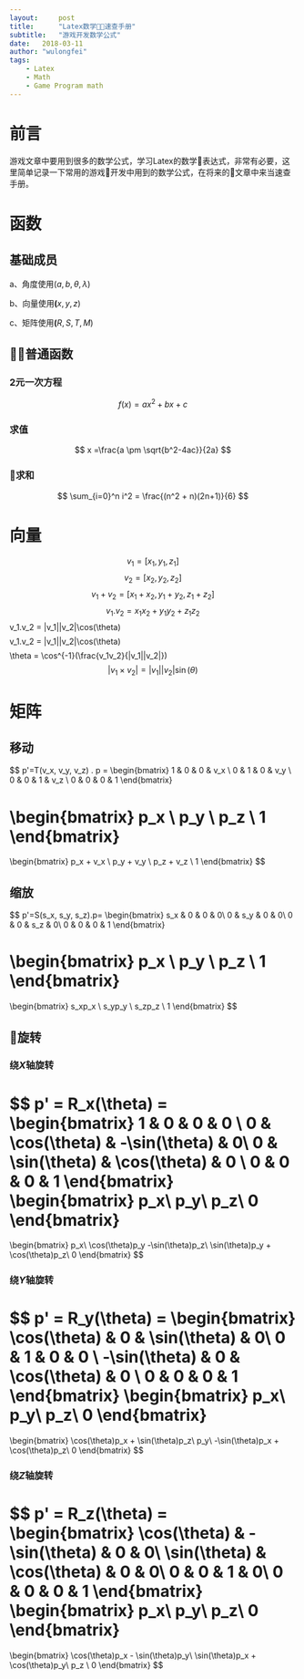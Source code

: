 ```yaml
---
layout:     post
title:      "Latex数学速查手册"
subtitle:   "游戏开发数学公式" 
date:   2018-03-11
author: "wulongfei"
tags:
    - Latex
    - Math
    - Game Program math
---
```


# 前言
游戏文章中要用到很多的数学公式，学习Latex的数学表达式，非常有必要，这里简单记录一下常用的游戏开发中用到的数学公式，在将来的文章中来当速查手册。

# 函数
## 基础成员
a、角度使用($a,b,\theta,\lambda$)

b、向量使用$\mathbf(x,y,z)$

c、矩阵使用$\mathbf(R,S,T,M)$
## 普通函数
### 2元一次方程
$$
    f(x) = ax^2 + bx + c
$$
### 求值
$$
    x =\frac{a \pm \sqrt{b^2-4ac}}{2a}
$$

### 求和
$$
\sum_{i=0}^n i^2 = \frac{(n^2 + n)(2n+1)}{6}
$$
# 向量
$$ v_1 = [x_1, y_1, z_1] $$
$$ v_2 = [x_2, y_2, z_2] $$
$$ v_1 + v_2 = [x_1 + x_2,y_1 + y_2,z_1+z_2]$$
$$ v_1.v_2 = x_1x_2 + y_1y_2 + z_1z_2
$$v_1.v_2 = |v_1||v_2|\cos(\theta)$$
$$v_1.v_2 = |v_1||v_2|\cos(\theta)$$
$$\theta = \cos^{-1}(\frac{v_1v_2}{|v_1||v_2|})
$$|v_1\times v_2| = |v_1||v_2|\sin(\theta)$$

# 矩阵
## 移动
$$
p'=T(v_x, v_y, v_z) . p =
\begin{bmatrix}
1 & 0 & 0 & v_x \\
0 & 1 & 0 & v_y \\
0 & 0 & 1 & v_z \\
0 & 0 & 0 & 1
\end{bmatrix}

\begin{bmatrix}
p_x \\
p_y \\
p_z \\
1
\end{bmatrix}
=
\begin{bmatrix}
p_x + v_x \\
p_y + v_y \\
p_z + v_z \\
1
\end{bmatrix}
$$
## 缩放
$$
p'=S(s_x, s_y, s_z).p=
\begin{bmatrix}
s_x & 0 & 0 & 0\\
0 & s_y & 0 & 0\\
0 & 0 & s_z & 0\\
0 & 0 & 0 & 1
\end{bmatrix}

\begin{bmatrix}
p_x \\
p_y \\
p_z \\
1
\end{bmatrix}
=
\begin{bmatrix}
s_xp_x \\
s_yp_y \\
s_zp_z \\
1
\end{bmatrix}
$$
## 旋转
### 绕$X$轴旋转
$$
p' = R_x(\theta) = 
\begin{bmatrix}
1 & 0 & 0  & 0 \\
0 & \cos(\theta) & -\sin(\theta) & 0\\
0 & \sin(\theta) & \cos(\theta) & 0 \\
0 & 0 & 0 & 1
\end{bmatrix}
\begin{bmatrix}
p_x\\
p_y\\
p_z\\
0
\end{bmatrix}
=
\begin{bmatrix}
p_x\\
\cos(\theta)p_y -\sin(\theta)p_z\\
\sin(\theta)p_y + \cos(\theta)p_z\\
0
\end{bmatrix}
$$

### 绕$Y$轴旋转
$$
p' = R_y(\theta) = 
\begin{bmatrix}
\cos(\theta) & 0 & \sin(\theta) & 0\\
0 & 1 & 0  & 0 \\
-\sin(\theta) & 0 & \cos(\theta) & 0 \\
0 & 0 & 0 & 1
\end{bmatrix}
\begin{bmatrix}
p_x\\
p_y\\
p_z\\
0
\end{bmatrix}
=
\begin{bmatrix}
\cos(\theta)p_x + \sin(\theta)p_z\\
p_y\\
-\sin(\theta)p_x + \cos(\theta)p_z\\
0
\end{bmatrix}
$$


### 绕$Z$轴旋转
$$
p' = R_z(\theta) = 
\begin{bmatrix}
 \cos(\theta) & -\sin(\theta) & 0 & 0\\
 \sin(\theta) & \cos(\theta) & 0 & 0\\
 0 & 0  & 1 & 0\\
 0 & 0 & 0 & 1
\end{bmatrix}
\begin{bmatrix}
p_x\\
p_y\\
p_z\\
0
\end{bmatrix}
=
\begin{bmatrix}
\cos(\theta)p_x - \sin(\theta)p_y\\
\sin(\theta)p_x + \cos(\theta)p_y\\
p_z \\
0
\end{bmatrix}
$$